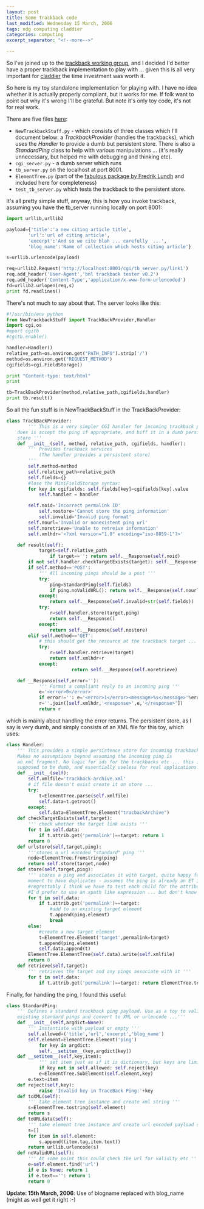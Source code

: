 ```yaml
---
layout: post
title: Some Trackback code
last_modified: Wednesday 15 March, 2006
tags: ndg computing claddier
categories: computing
excerpt_separator: "<!--more-->"

---
```

So I've joined up to the [trackback working group](http://www.lifewiki.net/trackback/), and I decided I'd better have a proper trackback implementation to play with ... given this is all very important for [claddier](/projects/claddier) the time investment was worth it.

<!--more-->

So here is my toy standalone implementation for playing with. I have no idea whether it is actually properly compliant, but it works for me. If folk want to point out why it's wrong I'll be grateful. But note it's only toy code, it's not for real work.

There are five files [here](/assets/misc/2006-03-01-trackback.zip):
* `NewTrackbackStuff.py` - which consists of three classes which I'll document below: a *TrackbackProvider* (handles the trackbacks), which uses the *Handler* to provide a dumb but persistent store. There is also a *StandardPing* class to help with various manipulations ... (it's really unnecessary, but helped me with debugging and thinking etc).
* `cgi_server.py` - a dumb server which runs
* `tb_server.py`  on the localhost at port 8001.
* `ElementTree.py` (part of the [fabulous package by Fredrik Lundh](http://effbot.org/zone/element-index.htm) and included here for completeness)
* `test_tb_server.py` which tests the trackback to the persistent store.


It's all pretty simple stuff, anyway, this is how you invoke trackback, assuming you have the tb_server running locally on port 8001:
~~~~~ python
import urllib,urllib2

payload={'title':'a new citing article title',
		'url':'url of citing article',
		'excerpt':'And so we cite blah ... carefully  ...',
		'blog_name':'Name of collection which hosts citing article'}

s=urllib.urlencode(payload)

req=urllib2.Request('http://localhost:8001/cgi/tb_server.py/link1')
req.add_header('User-Agent','bnl trackback tester v0.2')
req.add_header('Content-Type','application/x-www-form-urlencoded')
fd=urllib2.urlopen(req,s)
print fd.readlines()

~~~~~

There's not much to say about that. The server looks like this:
~~~~~ python
#!/usr/bin/env python
from NewTrackbackStuff import TrackBackProvider,Handler
import cgi,os
#mport cgitb
#cgitb.enable()

handler=Handler()
relative_path=os.environ.get("PATH_INFO").strip('/')
method=os.environ.get("REQUEST_METHOD")
cgifields=cgi.FieldStorage()

print "Content-type: text/html"
print

tb=TrackBackProvider(method,relative_path,cgifields,handler)
print tb.result()

~~~~~

So all the fun stuff is in NewTrackBackStuff in the TrackBackProvider:
~~~~~ python
class TrackBackProvider:
    	''' This is a very simpler CGI handler for incoming trackback pings, all it
	does is accept the ping if appropriate, and biff it in a dumb persistence
	store '''
	def __init__(self, method, relative_path, cgifields, handler):
		''' Provides trackback services
		    (The handler provides a persistent store)
		'''
		self.method=method
		self.relative_path=relative_path
		self.fields={}
		#lose the MiniFieldStorage syntax:
		for key in cgifields: self.fields[key]=cgifields[key].value
        	self.handler = handler

		self.noid='Incorrect permalink ID'
        	self.nostore='Cannot store the ping information'
        	self.invalid='Invalid ping format'
		self.nourl='Invalid or nonexistent ping url'
		self.noretrieve='Unable to retreive information'
		self.xmlhdr='<?xml version="1.0" encoding="iso-8859-1"?>'

	def result(self):
        	target=self.relative_path
            	if target=='': return self.__Response(self.noid)
		if not self.handler.checkTargetExists(target): self.__Response(self.noid)
		if self.method=='POST':
			''' All incoming pings should be a post '''
			try:
				ping=StandardPing(self.fields)
				if ping.noValidURL(): return self.__Response(self.nourl)
			except:
				return self.__Response(self.invalid+str(self.fields))
			try:
				r=self.handler.store(target,ping)
				return self.__Response()
			except:
				return self.__Response(self.nostore)
		elif self.method=='GET':
			# this should get the resource at the trackback target ...
			try:
				r=self.handler.retrieve(target)
				return self.xmlhdr+r
			except:
            			return self.__Response(self.noretrieve)

	def __Response(self,error=''):
        	''' Format a compliant reply to an incoming ping '''
        	e='<error>0</error>'
        	if error!='': e='<error>1</error><message>%s</message>'%error
        	r=''.join([self.xmlhdr,'<response>',e,'</response>'])
        	return r

~~~~~

which is mainly about handling the error returns. The persistent store, as I say is very dumb, and simply consists of an XML file for this toy, which uses:
~~~~~ python
class Handler:
	''' This provides a simple persistence store for incoming trackbacks.
	Makes no assumptions beyond assuming the incoming ping is
	an xml fragment. No logic for ids for the trackbacks etc ... this is
	supposed to be dumb, and essentially useless for real applications!!'''
	def __init__(self):
		self.xmlfile='trackback-archive.xml'
		# if file doesn't exist create it on store ...
		try:
			t=ElementTree.parse(self.xmlfile)
			self.data=t.getroot()
		except:
			self.data=ElementTree.Element("tracbackArchive")
	def checkTargetExists(self,target):
		''' check whether the target link exists '''
		for t in self.data:
			if t.attrib.get('permalink')==target: return 1
		return 0
	def urlstore(self,target,ping):
		'''stores a url encoded "standard" ping '''
		node=ElementTree.fromstring(ping)
		return self.store(target,node)
	def store(self,target,ping):
		''' stores a ping and associates it with target, quite happy for the
		moment to have duplicates - assumes the ping is already an ET instance '''
		#regrettably I think we have to test each child for the attribute name,
		#I'd prefer to use an xpath like expression ... but don't know how.
		for t in self.data:
			if t.attrib.get('permalink')==target:
				#add to an existing target element
				t.append(ping.element)
				break
		else:
			#create a new target element
			t=ElementTree.Element('target',permalink=target)
			t.append(ping.element)
			self.data.append(t)
		ElementTree.ElementTree(self.data).write(self.xmlfile)
		return 0
	def retrieve(self,target):
		''' retrieves the target and any pings associate with it '''
		for t in self.data:
			if t.attrib.get('permalink')==target: return ElementTree.tostring(t)

~~~~~

Finally, for handling the ping, I found this useful:
~~~~~ python
class StandardPing:
	''' Defines a standard trackback ping payload. Use as a toy to validate
	existing standard pings and convert to XML or urlencode ...'''
	def __init__(self,argdict=None):
		''' Instantiate with payload or empty '''
		self.allowed=('title','url','excerpt','blog_name')
		self.element=ElementTree.Element('ping')
        	for key in argdict:
			self.__setitem__(key,argdict[key])
	def __setitem__(self,key,item):
        	''' set item just as if it is dictionary, but keys are limited'''
        	if key not in self.allowed: self.reject(key)
        	e=ElementTree.SubElement(self.element,key)
		e.text=item
	def reject(self,key):
        	raise 'Invalid key in TraceBack Ping:'+key
	def toXML(self):
		''' take element tree instance and create xml string '''
		s=ElementTree.tostring(self.element)
		return s
	def toURLdata(self):
		''' take element tree instance and create url encoded payload string '''
		s=[]
		for item in self.element:
			s.append((item.tag,item.text))
		return urllib.urlencode(s)
	def noValidURL(self):
		''' At some point this could check the url for validity etc '''
		e=self.element.find('url')
		if e is None: return 1
		if e.text=='': return 1
		return 0

~~~~~

**Update: 15th March, 2006**: Use of blogname replaced with blog_name (might as well get it right :-)
